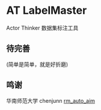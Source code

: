 # AT LabelMaster

Actor Thinker 数据集标注工具

## 待完善
(简单是简单，就是好折磨)


## 鸣谢 
华南师范大学 chenjunn [rm_auto_aim](https://github.com/chenjunnn/rm_auto_aim.git)